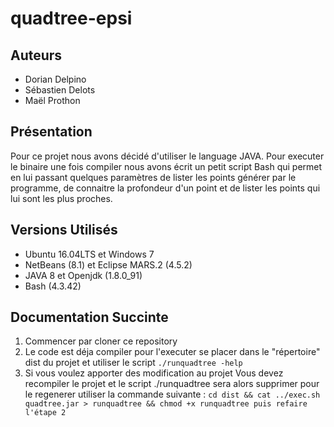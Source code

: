 # quadtree-epsi
## Auteurs
* Dorian Delpino
* Sébastien Delots
* Maël Prothon

## Présentation
Pour ce projet nous avons décidé d'utiliser le language JAVA. 
Pour executer le binaire une fois compiler nous avons écrit un petit script Bash qui permet en lui passant quelques paramètres de lister les points générer par le programme, de connaitre la profondeur d'un point et de lister les points qui lui sont les plus proches.

## Versions Utilisés
* Ubuntu 16.04LTS et Windows 7
* NetBeans (8.1) et Eclipse MARS.2 (4.5.2)
* JAVA 8 et Openjdk (1.8.0_91)
* Bash (4.3.42)

## Documentation Succinte

1. Commencer par cloner ce repository
2. Le code est déja compiler pour l'executer se placer dans le "répertoire" dist du projet et utiliser le script ```./runquadtree -help```
3. Si vous voulez apporter des modification au projet Vous devez recompiler le projet et le script ./runquadtree sera alors supprimer pour le regenerer utiliser la commande suivante : 
```cd dist && cat ../exec.sh quadtree.jar > runquadtree && chmod +x runquadtree puis refaire l'étape 2```


